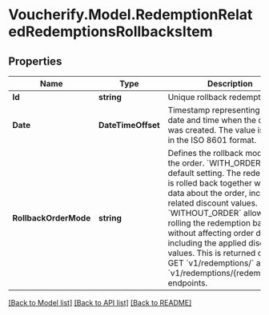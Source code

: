 # Voucherify.Model.RedemptionRelatedRedemptionsRollbacksItem

## Properties

Name | Type | Description | Notes
------------ | ------------- | ------------- | -------------
**Id** | **string** | Unique rollback redemption ID. | [optional] 
**Date** | **DateTimeOffset** | Timestamp representing the date and time when the object was created. The value is shown in the ISO 8601 format. | [optional] 
**RollbackOrderMode** | **string** | Defines the rollback mode for the order. &#x60;WITH_ORDER&#x60; is a default setting. The redemption is rolled back together with the data about the order, including related discount values. &#x60;WITHOUT_ORDER&#x60; allows rolling the redemption back without affecting order data, including the applied discount values. This is returned only in GET &#x60;v1/redemptions/&#x60; and GET &#x60;v1/redemptions/{redemptionId}&#x60; endpoints. | [optional] 

[[Back to Model list]](../../README.md#documentation-for-models) [[Back to API list]](../../README.md#documentation-for-api-endpoints) [[Back to README]](../../README.md)

